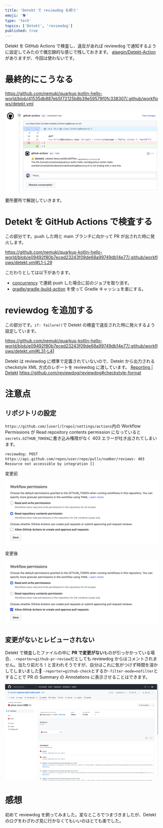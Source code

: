```yaml
---
title: 'Detekt で reviewdog を飼う'
emoji: '🐕'
type: 'tech'
topics: ['Detekt', 'reviewdog']
published: true
---
```


Detekt を GitHub Actions で検査し、違反があれば reviewdog で通知するように設定してみたので備忘録的な感じで残しておきます。
[alaegin/Detekt-Action](https://github.com/alaegin/Detekt-Action) がありますが、今回は使わないです。

# 最終的にこうなる

https://github.com/nemuki/quarkus-kotlin-hello-world/blob/41535db887eb5f72125b8b39e59579f0fc338307/.github/workflows/detekt.yml

![最終的な例](/images/detekt-reviewdog/finally.png)

要所要所で解説していきます。

# Detekt を GitHub Actions で検査する

この部分です。push した時と main ブランチに向かって PR が出された時に発火します。

https://github.com/nemuki/quarkus-kotlin-hello-world/blob/e09492f80b7eced23243f09de68a99749db14e77/.github/workflows/detekt.yml#L1-L29

こだわりとしては以下があります。

- [concurrency](https://docs.github.com/en/actions/using-jobs/using-concurrency) で連続 push した場合に前のジョブを取り消す。
- [gradle/gradle-build-action](https://github.com/gradle/gradle-build-action) を使って Gradle キャッシュを楽にする。

# reviewdog を追加する

この部分です。`if: failure()`で Detekt の検査で違反された時に発火するよう設定しています。

https://github.com/nemuki/quarkus-kotlin-hello-world/blob/e09492f80b7eced23243f09de68a99749db14e77/.github/workflows/detekt.yml#L31-L41

Detekt は reviewdog に標準で定義されていないので、Detekt から出力される checkstyle XML 方式のレポートを reviewdog に渡しています。
[Reporting | Detekt](https://detekt.dev/docs/introduction/reporting)
<https://github.com/reviewdog/reviewdog#checkstyle-format>

# 注意点

## リポジトリの設定

`https://github.com/[user]/[repo]/settings/actions`内の Workflow Permissions が Read repository contents permission になっていると`secrets.GITHUB_TOKEN`に書き込み権限がなく 403 エラーが吐き出されてしまいます。

```log
reviewdog: POST https://api.github.com/repos/user/repo/pulls/number/reviews: 403 Resource not accessible by integration []
```

<!-- textlint-disable -->
変更前

![Workflow Permissions 変更前](/images/detekt-reviewdog/workflow-permissions-default.png)

変更後

![Workflow Permissions 変更後](/images/detekt-reviewdog/workflow-permissions-changed.png)
<!-- textlint-enable -->

## 変更がないとレビューされない

Detekt で検査したファイルの中に **PR で変更がない**ものが引っかかっている場合、`-reporter=github-pr-review`だとしても reviewdog からはコメントされません。当たり前だろ！と言われそうですが、自分はこれに気がつけず時間を溶かしてしまいました🫠
`-reporter=github-check`とするか`-filter-mode=nofilter`とすることで PR の Summary の Annotations に表示させることはできます。

![Annotations](/images/detekt-reviewdog/github-check-summary.png)

# 感想

初めて reviewdog を飼ってみました。変なところでつまづきましたが、Detekt のログをわざわざ見に行かなくてもいいのはとても楽でした。
